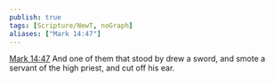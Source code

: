 ```yaml
---
publish: true
tags: [Scripture/NewT, noGraph]
aliases: ["Mark 14:47"]
---
```

[Mark 14:47](https://churchofjesuschrist.org/study/scriptures/nt/mark/14?lang=eng&id=p47#p47) And one of them that stood by drew a sword, and smote a servant of the high priest, and cut off his ear.
